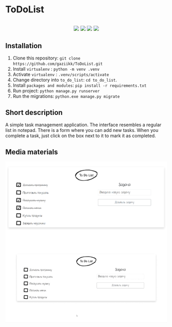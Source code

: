 # ToDoList

<h2 align="center">
    <img src="https://img.shields.io/badge/Python-3.11.9-blue?logo=Python&logoColor=blue">
    <img src="https://img.shields.io/badge/Bootstrap-5.3.3-purple.svg?logo=bootstrap">
    <img src="https://img.shields.io/badge/Django-4.2.0-green.svg?logo=django">
    <img src="https://img.shields.io/badge/HTML-5-orange.svg?logo=html5">
</h2>

## Installation

1. Clone this repository: ```git clone https://github.com/gaziikk/ToDoList.git ```
2. Install ```virtualenv``` : ```python -m venv .venv```
3. Activate ```virtualenv``` : ```.venv/scripts/activate```
4. Change directory into ```to_do_list```: ```cd to_do_list```.
5. Install ```packages and modules```: ```pip install -r requirements.txt```
7. Run project: ```python manage.py runserver```
8. Run the migrations: ```python.exe manage.py migrate```

## Short description
A simple task management application. The interface resembles a regular list in notepad. There is a form where you can add new tasks. When you complete a task, just click on the box next to it to mark it as completed.

## Media materials
<p align="center">
    <img src="./readme_assets/1.png" align="center" alt="To Do List screenshot">
    <img src="./readme_assets/animation.gif" align="center" alt="To Do List animation">
</p>
